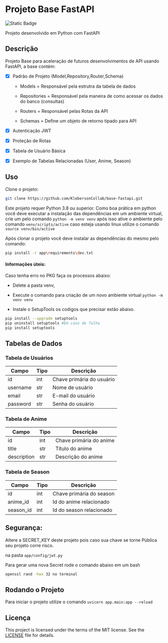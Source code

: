 # Projeto Base FastAPI

![Static Badge](https://img.shields.io/badge/Base_FastAPI-Projeto-brightgreen)

Projeto desenvolvido em Python com FastAPI

## Descrição

Projeto Base para aceleração de futuros desenvolvimentos de API usando FastAPI, a base contém:


- [X] Padrão de Projeto (Model,Repository,Router,Schema)

    * Models = Responsável pela estrutra da tabela de dados
    
    * Repositories = Responsável pela maneira de como acessar os dados do banco (consultas)

    * Routers = Responsável pelas Rotas da API

    * Schemas = Define um objeto de retorno tipado para API

- [X] Autenticação JWT
- [X] Proteção de Rotas
- [X] Tabela de Usuário Básica
- [X] Exemplo de Tabelas Relacionadas (User, Anime, Season)


## Uso

Clone o projeto:

```bash
git clone https://github.com/KlebersonCollab/base-fastapi.git
```
Este projeto requer Python 3.8 ou superior.
Como boa prática em python você deve executar a instalação das dependências em um ambiente virtual, crie um pelo comando ``python -m venv venv`` após isso ative o ambiente pelo comando ``venv/scripts/active`` caso esteja usando linux utilize o comando ``source venv/bin/active``


Após clonar o projeto você deve instalar as dependências do mesmo pelo comando:

```bash
pip install -r app\requirements\dev.txt
```

#### Informações úteis:

Caso tenha erro no PKG faça os processos abaixo:

* Delete a pasta venv,

* Execute o comando para criação de um novo ambiente virtual ``python -m venv venv``

* Instale o SetupTools os codigos que precisar estão abaixo.

```bash
pip install --upgrade setuptools
pip uninstall setuptools #Em caso de falha
pip install setuptools
```
## Tabelas de Dados

### Tabela de Usuários

| Campo | Tipo | Descrição |
| --- | --- | --- |
| id | int | Chave primária do usuário |
| username | str | Nome de usuário |
| email | str | E-mail do usuário |
| password | str | Senha do usuário |

### Tabela de Anime

| Campo | Tipo | Descrição |
| --- | --- | --- |
| id | int | Chave primária do anime |
| title | str | Título do anime |
| description | str | Descrição do anime |

### Tabela de Season

| Campo | Tipo | Descrição |
| --- | --- | --- |
| id | int | Chave primária do season |
| anime_id | int | Id do anime relacionado |
| season_id | int | Id do season relacionado |


## Segurança:

Altere a SECRET_KEY deste projeto pois caso sua chave se torne Pública seu projeto corre risco.

na pasta ``app/config/jwt.py`` 

Para gerar uma nova Secret rode o comando abaixo em um bash

````bash 
openssl rand -hex 32 no terminal
````

## Rodando o Projeto

Para iniciar o projeto utilize o comando ``uvicorn app.main:app --reload``

## Licença

This project is licensed under the terms of the MIT license. See the [LICENSE](LICENSE) file for details.